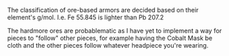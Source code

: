 The classification of ore-based armors are decided based on their element's g/mol.
I.e. Fe 55.845 is lighter than Pb 207.2

The hardmore ores are probablematic as I have yet to implement a way for pieces to "follow" other pieces,
for example having the Cobalt Mask be cloth and the other pieces follow whatever headpiece you're wearing.